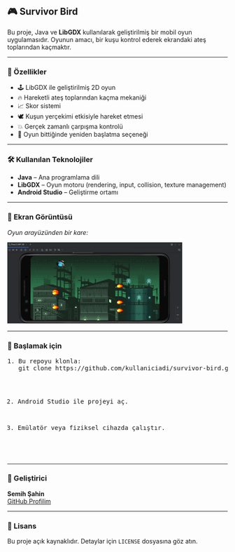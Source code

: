 <h2>🎮 Survivor Bird</h2>

<p>Bu proje, Java ve <strong>LibGDX</strong> kullanılarak geliştirilmiş bir mobil oyun uygulamasıdır. Oyunun amacı, bir kuşu kontrol ederek ekrandaki ateş toplarından kaçmaktır.</p>

<hr>

<h3>🧩 Özellikler</h3>
<ul>
  <li>🕹️ LibGDX ile geliştirilmiş 2D oyun</li>
  <li>🔥 Hareketli ateş toplarından kaçma mekaniği</li>
  <li>📈 Skor sistemi</li>
  <li>🕊️ Kuşun yerçekimi etkisiyle hareket etmesi</li>
  <li>💥 Gerçek zamanlı çarpışma kontrolü</li>
  <li>🔁 Oyun bittiğinde yeniden başlatma seçeneği</li>
</ul>

<hr>

<h3>🛠️ Kullanılan Teknolojiler</h3>
<ul>
  <li><strong>Java</strong> – Ana programlama dili</li>
  <li><strong>LibGDX</strong> – Oyun motoru (rendering, input, collision, texture management)</li>
  <li><strong>Android Studio</strong> – Geliştirme ortamı</li>
</ul>

<hr>

<h3>📱 Ekran Görüntüsü</h3>
<p><em>Oyun arayüzünden bir kare:</em></p>
<img src="assets/game.png" alt="Survivor Bird Screenshot" width="400"/>

<hr>

<h3>🚀 Başlamak için</h3>
<pre>
1. Bu repoyu klonla:
   git clone https://github.com/kullaniciadi/survivor-bird.git

2. Android Studio ile projeyi aç.

3. Emülatör veya fiziksel cihazda çalıştır.
</pre>

<hr>

<h3>👤 Geliştirici</h3>
<p><strong>Semih Şahin</strong><br>
<a href="https://github.com/semjhsahjn" target="_blank">GitHub Profilim</a></p>

<hr>

<h3>📄 Lisans</h3>
<p>Bu proje açık kaynaklıdır. Detaylar için <code>LICENSE</code> dosyasına göz atın.</p>
